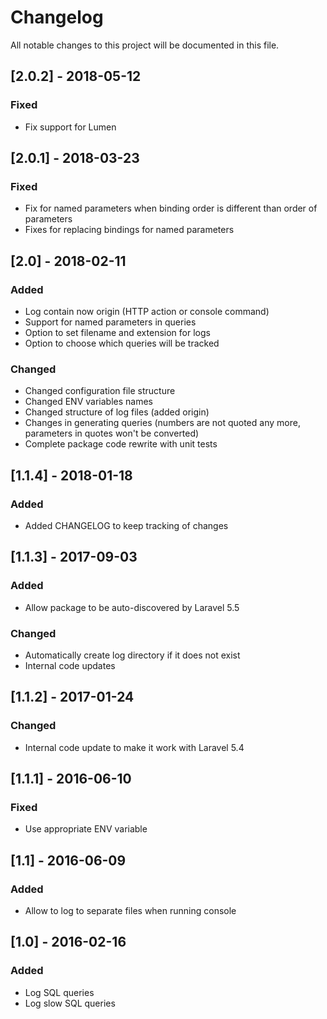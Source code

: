 # Changelog

All notable changes to this project will be documented in this file.

## [2.0.2] - 2018-05-12
### Fixed
- Fix support for Lumen

## [2.0.1] - 2018-03-23
### Fixed
- Fix for named parameters when binding order is different than order of parameters
- Fixes for replacing bindings for named parameters

## [2.0] - 2018-02-11
### Added
- Log contain now origin (HTTP action or console command)
- Support for named parameters in queries
- Option to set filename and extension for logs
- Option to choose which queries will be tracked

### Changed
- Changed configuration file structure
- Changed ENV variables names
- Changed structure of log files (added origin)
- Changes in generating queries (numbers are not quoted any more, parameters in quotes won't be converted)
- Complete package code rewrite with unit tests

## [1.1.4] - 2018-01-18
### Added
- Added CHANGELOG to keep tracking of changes

## [1.1.3] - 2017-09-03
### Added
- Allow package to be auto-discovered by Laravel 5.5
### Changed
- Automatically create log directory if it does not exist
- Internal code updates

## [1.1.2] - 2017-01-24
### Changed
- Internal code update to make it work with Laravel 5.4

## [1.1.1] - 2016-06-10
### Fixed
- Use appropriate ENV variable

## [1.1] - 2016-06-09
### Added
- Allow to log to separate files when running console

## [1.0] - 2016-02-16
### Added
- Log SQL queries
- Log slow SQL queries